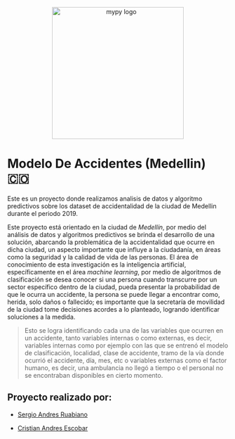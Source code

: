 <p align="center">
<img src="http://mypy-lang.org/static/mypy_light.svg" alt="mypy logo" width="300px"/>

# Modelo De Accidentes (Medellin) 🇨🇴
Este es un proyecto donde realizamos analisis de datos y algoritmo predictivos sobre los dataset de accidentalidad de la ciudad de Medellin durante el periodo 2019.

Este proyecto está orientado en la ciudad de *Medellín*,  por medio del análisis de datos y algoritmos predictivos se brinda el desarrollo de una solución, abarcando la problemática de la accidentalidad que ocurre en dicha ciudad, un aspecto importante que influye a la ciudadanía, en áreas como la seguridad y la calidad de vida de las personas. 
El área de conocimiento de esta investigación es la inteligencia artificial, específicamente en el área *machine learning*, por medio de algoritmos de clasificación se desea conocer si una persona cuando transcurre por un sector específico dentro de la ciudad, pueda presentar la probabilidad de que le ocurra un accidente, la persona se puede llegar a encontrar como, herida, solo daños o fallecido; es importante que la secretaría de movilidad de la ciudad tome decisiones acordes a lo planteado, logrando identificar soluciones a la medida. 

>Esto se logra identificando cada una de las variables que ocurren en un accidente, tanto variables internas o como externas, es decir, variables internas como por ejemplo con las que se entrenó el modelo de clasificación,  localidad, clase de accidente, tramo de la vía donde ocurrió el accidente, día, mes, etc o variables externas como el factor humano, es decir, una ambulancia no llegó a tiempo o el personal no se encontraban disponibles en cierto momento. 


## Proyecto realizado por:

 - [Sergio Andres Ruabiano](https://github.com/pandao/editor.md "Sergio2526")</p>
 - [Cristian Andres Escobar](https://github.com/AndresCanizales2 "Cristian Escobar")
 
 
</p>
